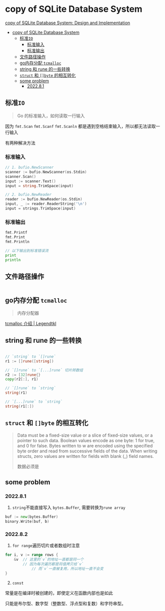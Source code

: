 # copy of SQLite Database System

[copy of SQLite Database System: Design and Implementation](https://cstack.github.io/db_tutorial/parts/part1.html)

- [copy of SQLite Database System](#copy-of-sqlite-database-system)
  - [标准`IO`](#标准io)
    - [标准输入](#标准输入)
    - [标准输出](#标准输出)
  - [文件路径操作](#文件路径操作)
  - [go内存分配 `tcmalloc`](#go内存分配-tcmalloc)
  - [string 和 rune 的一些转换](#string-和-rune-的一些转换)
  - [`struct` 和 `[]byte` 的相互转化](#struct-和-byte-的相互转化)
  - [some problem](#some-problem)
    - [2022.8.1](#202281)

## 标准`IO`

> Go 的标准输入，如何读取一行输入

因为 `fmt.Scan` `fmt.Scanf` `fmt.Scanln` 都是遇到空格结束输入，所以都无法读取一行输入

有两种解决方法

### 标准输入

```go
// 1. bufio.NewScanner
scanner := bufio.NewScanner(os.Stdin)
scanner.Scan()
input := scanner.Text()
input = string.TrimSpace(input)

// 2. bufio.NewReader
reader := bufio.NewReader(os.Stdin)
input, _ := reader.ReaderString('\n')
input = strings.TrimSpace(input)

```

### 标准输出

```go
fmt.Printf
fmt.Print
fmt.Println

// 以下输出到标准错误流
print
println
```

## 文件路径操作

```go


```

## go内存分配 `tcmalloc`

> 内存分配器

[tcmalloc 介绍 | Legendtkl](http://legendtkl.com/2015/12/11/go-memory/)

## string 和 rune 的一些转换

```go

// `string` to `[]rune`
r1 := []rune([string])

// `[]rune` to `[...]rune` 切片转数组
r2 := [32]rune{}
copy(r2[:], r1)

// `[]rune` to `string`
string(r1)

// `[...]rune` to `string`
string(r1[:])

```

## `struct` 和 `[]byte` 的相互转化

> Data must be a fixed-size value or a slice of fixed-size values, or a pointer to such data. Boolean values encode as one byte: 1 for true, and 0 for false. Bytes written to w are encoded using the specified byte order and read from successive fields of the data. When writing structs, zero values are written for fields with blank (_) field names.
> 
> 数据必须是
## some problem

### 2022.8.1

1. `string`不能直接写入 `bytes.Buffer`, 需要转换为`rune array`

```go
buf := new(bytes.Buffer)
binary.Write(buf, b)
```

### 2022.8.2

1. `for range`遍历切片或者数组时注意

```go
for i, v := range rows {
	&v  // 这里的`v`的地址一直都是同一个		
	    // 因为每次遍历都是将值拷贝给`v` 
            // 而`v`一直被复用，所以地址一直不会变
}
```

2. `const`

常量是在编译时被创建的，即使定义在函数内部也是如此

只能是布尔型、数字型（整数型、浮点型和复数）和字符串型。
